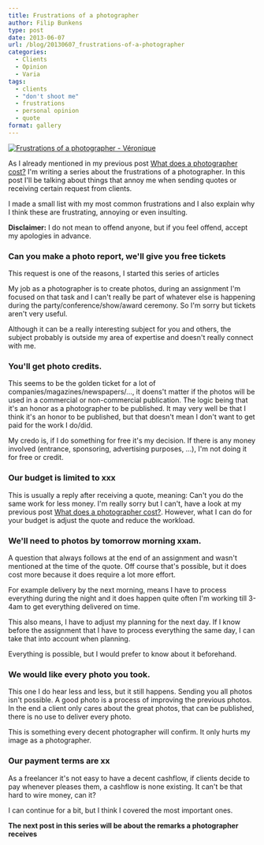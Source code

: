 ```yaml
---
title: Frustrations of a photographer
author: Filip Bunkens
type: post
date: 2013-06-07
url: /blog/20130607_frustrations-of-a-photographer
categories:
  - Clients
  - Opinion
  - Varia
tags:
  - clients
  - "don't shoot me"
  - frustrations
  - personal opinion
  - quote
format: gallery
---
```

[![Frustrations of a photographer - Véronique][1]](/images/blogposts/20130602_veronique_breugelmans-0659.jpg)

As I already mentioned in my previous post <a href="http://pitslamp.com/blog/20130531_what-does-a-photographer-cost" title="Wat kost een fotograaf? : PitsLamp Fotografie" rel="me">What does a photographer cost?</a> I'm writing a series about the frustrations of a photographer. In this post I'll be talking about things that annoy me when sending quotes or receiving certain request from clients.

I made a small list with my most common frustrations and I also explain why I think these are frustrating, annoying or even insulting.

**Disclaimer:** I do not mean to offend anyone, but if you feel offend, accept my apologies in advance.

### Can you make a photo report, we'll give you free tickets

This request is one of the reasons, I started this series of articles

My job as a photographer is to create photos, during an assignment I'm focused on that task and I can't really be part of whatever else is happening during the party/conference/show/award ceremony. So I'm sorry but tickets aren't very useful.

Although it can be a really interesting subject for you and others, the subject probably is outside my area of expertise and doesn't really connect with me.

### You'll get photo credits.

This seems to be the golden ticket for a lot of companies/magazines/newspapers/&#8230;, it doens't matter if the photos will be used in a commercial or non-commercial publication. The logic being that it's an honor as a photographer to be published. It may very well be that I think it's an honor to be published, but that doesn't mean I don't want to get paid for the work I do/did.

My credo is, if I do something for free it's my decision. If there is any money involved (entrance, sponsoring, advertising purposes, &#8230;), I'm not doing it for free or credit.

### Our budget is limited to xxx

This is usually a reply after receiving a quote, meaning: Can't you do the same work for less money. I'm really sorry but I can't, have a look at my previous post <a href="http://pitslamp.com/blog/20130531_what-does-a-photographer-cost" title="Wat kost een fotograaf? : PitsLamp Fotografie" rel="me">What does a photographer cost?</a>. However, what I can do for your budget is adjust the quote and reduce the workload.

### We'll need to photos by tomorrow morning xxam.

A question that always follows at the end of an assignment and wasn't mentioned at the time of the quote. Off course that's possible, but it does cost more because it does require a lot more effort.

For example delivery by the next morning, means I have to process everything during the night and it does happen quite often I'm working till 3-4am to get everything delivered on time.

This also means, I have to adjust my planning for the next day. If I know before the assignment that I have to process everything the same day, I can take that into account when planning.

Everything is possible, but I would prefer to know about it beforehand.

### We would like every photo you took.

This one I do hear less and less, but it still happens. Sending you all photos isn't possible. A good photo is a process of improving the previous photos. In the end a client only cares about the great photos, that can be published, there is no use to deliver every photo.

This is something every decent photographer will confirm. It only hurts my image as a photographer.

### Our payment terms are xx

As a freelancer it's not easy to have a decent cashflow, if clients decide to pay whenever pleases them, a cashflow is none existing. It can't be that hard to wire money, can it?

I can continue for a bit, but I think I covered the most important ones.

**The next post in this series will be about the remarks a photographer receives**

 [1]: /images/blogposts/20130602_veronique_breugelmans-0659.jpg